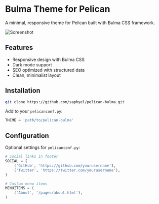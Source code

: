# Bulma Theme for Pelican

A minimal, responsive theme for Pelican built with Bulma CSS framework.

![Screenshot](docs/screenshot.png)

## Features

- Responsive design with Bulma CSS
- Dark mode support
- SEO optimized with structured data
- Clean, minimalist layout

## Installation

```bash
git clone https://github.com/saphyel/pelican-bulma.git
```

Add to your `pelicanconf.py`:

```python
THEME = 'path/to/pelican-bulma'
```

## Configuration

Optional settings for `pelicanconf.py`:

```python
# Social links in footer
SOCIAL = (
    ('GitHub', 'https://github.com/yourusername'),
    ('Twitter', 'https://twitter.com/yourusername'),
)

# Custom menu items
MENUITEMS = (
    ('About', '/pages/about.html'),
)
```